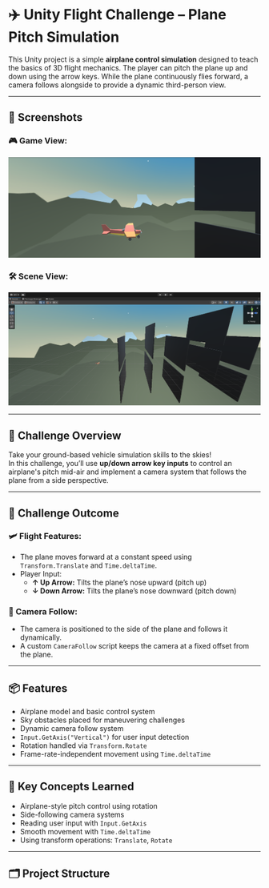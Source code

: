 # ✈️ Unity Flight Challenge – Plane Pitch Simulation

This Unity project is a simple **airplane control simulation** designed to teach the basics of 3D flight mechanics. The player can pitch the plane up and down using the arrow keys. While the plane continuously flies forward, a camera follows alongside to provide a dynamic third-person view.

---

## 📸 Screenshots

### 🎮 Game View:
<img src="1.png" alt="Game View" width="700"/>

### 🛠️ Scene View:
<img src="2.png" alt="Scene View" width="700"/>

---

## 🎯 Challenge Overview

Take your ground-based vehicle simulation skills to the skies!  
In this challenge, you’ll use **up/down arrow key inputs** to control an airplane's pitch mid-air and implement a camera system that follows the plane from a side perspective.

---

## 🚀 Challenge Outcome

### 🛩️ Flight Features:
- The plane moves forward at a constant speed using `Transform.Translate` and `Time.deltaTime`.
- Player Input:
  - **↑ Up Arrow:** Tilts the plane’s nose upward (pitch up)
  - **↓ Down Arrow:** Tilts the plane’s nose downward (pitch down)

### 🎥 Camera Follow:
- The camera is positioned to the side of the plane and follows it dynamically.
- A custom `CameraFollow` script keeps the camera at a fixed offset from the plane.

---

## 📦 Features

- Airplane model and basic control system
- Sky obstacles placed for maneuvering challenges
- Dynamic camera follow system
- `Input.GetAxis("Vertical")` for user input detection
- Rotation handled via `Transform.Rotate`
- Frame-rate-independent movement using `Time.deltaTime`

---

## 🧠 Key Concepts Learned

- Airplane-style pitch control using rotation
- Side-following camera systems
- Reading user input with `Input.GetAxis`
- Smooth movement with `Time.deltaTime`
- Using transform operations: `Translate`, `Rotate`

---

## 🗂️ Project Structure

